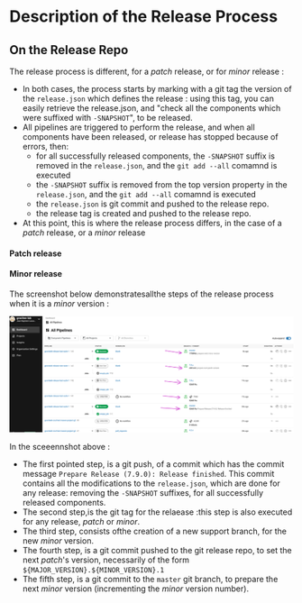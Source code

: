 # Description of the Release Process

## On the Release Repo

The release process is different, for a _patch_ release, or for _minor_ release :
* In both cases, the process starts by marking with a git tag the version of the `release.json` which defines the release : using this tag, you can easily retrieve the release.json, and "check all the components which were suffixed with `-SNAPSHOT`", to be released.
* All pipelines are triggered to perform the release, and when all components have been released, or release has stopped because of errors, then:
  * for  all successfully released components, the `-SNAPSHOT` suffix is removed in the `release.json`, and the `git add --all` comamnd is executed
  * the `-SNAPSHOT` suffix is removed from the top version property in the `release.json`, and the `git add --all` comamnd is executed
  * the `release.json` is git commit and pushed to the release repo.
  * the release tag is created and pushed to the release repo.
* At this point, this is where the release process differs, in the case of a _patch_ release, or a _minor_ release

#### Patch release


#### Minor release

The screenshot below demonstratesallthe steps of the release process when it is a _minor_ version :

![minor release process on release repo](./release-process/images/RELEASE_REPO_MINOR_RELEASE.png)

In the sceeennshot above :
* The first pointed step, is a git push, of a commit which has the commit message `Prepare Release (7.9.0): Release finished`. This commit contains all the modifications to the `release.json`, which are done for any release: removing the `-SNAPSHOT` suffixes, for all successfully released components.
* The second step,is the git tag for the relaease :this step is also executed for any release, _patch_ or _minor_.
* The third step, consists ofthe creation of a new support branch, for the new _minor_ version.
* The fourth step, is a git commit pushed to the git release repo, to set the next _patch_'s version, necessarily of the form `${MAJOR_VERSION}.${MINOR_VERSION}.1`
* The fifth step, is a git commit to the `master` git branch, to prepare the next _minor_ version (incrementing the _minor_ version number).
